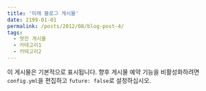 ```yaml
---
title: '미래 블로그 게시물'
date: 2199-01-01
permalink: /posts/2012/08/blog-post-4/
tags:
  - 멋진 게시물
  - 카테고리1
  - 카테고리2
---
```


이 게시물은 기본적으로 표시됩니다. 향후 게시물 예약 기능을 비활성화하려면 `config.yml`을 편집하고 `future: false`로 설정하십시오. 
